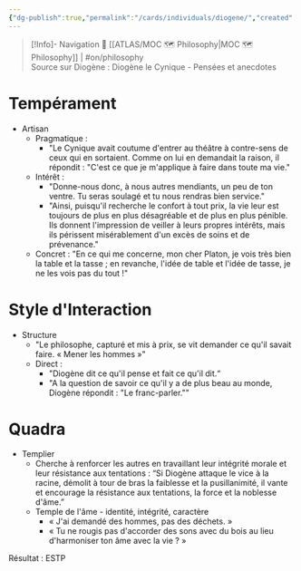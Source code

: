 ```yaml
---
{"dg-publish":true,"permalink":"/cards/individuals/diogene/","created":"2023-04-08T17:30:42.290+02:00","updated":"2023-04-21T10:34:28.573+02:00"}
---
```


> [!Info]- Navigation 💠
> [[ATLAS/MOC 🗺️ Philosophy\|MOC 🗺️ Philosophy]] | #on/philosophy  
> Source sur Diogène : Diogène le Cynique - Pensées et anecdotes 

# Tempérament 
- Artisan 
	- Pragmatique : 
		- "Le Cynique avait coutume d'entrer au théâtre à contre-sens de ceux qui en sortaient. Comme on lui en demandait la raison, il répondit : "C'est ce que je m'applique à faire dans toute ma vie." 
	- Intérêt : 
		- "Donne-nous donc, à nous autres mendiants, un peu de ton ventre. Tu seras soulagé et tu nous rendras bien service." 
		- "Ainsi, puisqu'il recherche le confort à tout prix, la vie leur est toujours de plus en plus désagréable et de plus en plus pénible. Ils donnent l'impression de veiller à leurs propres intérêts, mais ils périssent misérablement d'un excès de soins et de prévenance." 
	- Concret : "En ce qui me concerne, mon cher Platon, je vois très bien la table et la tasse ; en revanche, l'idée de table et l'idée de tasse, je ne les vois pas du tout !" 

# Style d'Interaction 
- Structure
	- "Le philosophe, capturé et mis à prix, se vit demander ce qu'il savait faire. « Mener les hommes »" 
	- Direct : 
		- "Diogène dit ce qu'il pense et fait ce qu'il dit.“  
		- "A la question de savoir ce qu'il y a de plus beau au monde, Diogène répondit : "Le franc-parler."" 

# Quadra 
- Templier 
	- Cherche à renforcer les autres en travaillant leur intégrité morale et leur résistance aux tentations : “Si Diogène attaque le vice à la racine, démolit à tour de bras la faiblesse et la pusillanimité, il vante et encourage la résistance aux tentations, la force et la noblesse d'âme.” 
	- Temple de l'âme - identité, intégrité, caractère 
		- « J'ai demandé des hommes, pas des déchets. » 
		- « Tu ne rougis pas d'accorder des sons avec du bois au lieu d'harmoniser ton âme avec la vie ? » 

Résultat : ESTP 


